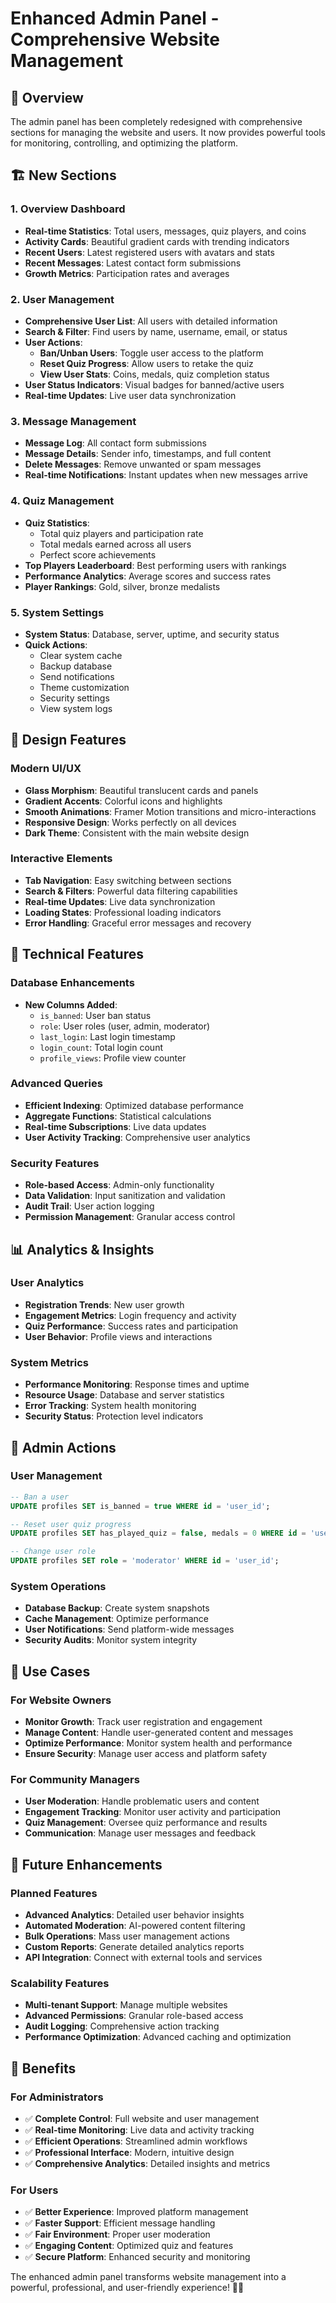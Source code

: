 # Enhanced Admin Panel - Comprehensive Website Management

## 🎯 **Overview**

The admin panel has been completely redesigned with comprehensive sections for managing the website and users. It now provides powerful tools for monitoring, controlling, and optimizing the platform.

## 🏗️ **New Sections**

### **1. Overview Dashboard**
- **Real-time Statistics**: Total users, messages, quiz players, and coins
- **Activity Cards**: Beautiful gradient cards with trending indicators
- **Recent Users**: Latest registered users with avatars and stats
- **Recent Messages**: Latest contact form submissions
- **Growth Metrics**: Participation rates and averages

### **2. User Management**
- **Comprehensive User List**: All users with detailed information
- **Search & Filter**: Find users by name, username, email, or status
- **User Actions**:
  - **Ban/Unban Users**: Toggle user access to the platform
  - **Reset Quiz Progress**: Allow users to retake the quiz
  - **View User Stats**: Coins, medals, quiz completion status
- **User Status Indicators**: Visual badges for banned/active users
- **Real-time Updates**: Live user data synchronization

### **3. Message Management**
- **Message Log**: All contact form submissions
- **Message Details**: Sender info, timestamps, and full content
- **Delete Messages**: Remove unwanted or spam messages
- **Real-time Notifications**: Instant updates when new messages arrive

### **4. Quiz Management**
- **Quiz Statistics**:
  - Total quiz players and participation rate
  - Total medals earned across all users
  - Perfect score achievements
- **Top Players Leaderboard**: Best performing users with rankings
- **Performance Analytics**: Average scores and success rates
- **Player Rankings**: Gold, silver, bronze medalists

### **5. System Settings**
- **System Status**: Database, server, uptime, and security status
- **Quick Actions**:
  - Clear system cache
  - Backup database
  - Send notifications
  - Theme customization
  - Security settings
  - View system logs

## 🎨 **Design Features**

### **Modern UI/UX**
- **Glass Morphism**: Beautiful translucent cards and panels
- **Gradient Accents**: Colorful icons and highlights
- **Smooth Animations**: Framer Motion transitions and micro-interactions
- **Responsive Design**: Works perfectly on all devices
- **Dark Theme**: Consistent with the main website design

### **Interactive Elements**
- **Tab Navigation**: Easy switching between sections
- **Search & Filters**: Powerful data filtering capabilities
- **Real-time Updates**: Live data synchronization
- **Loading States**: Professional loading indicators
- **Error Handling**: Graceful error messages and recovery

## 🔧 **Technical Features**

### **Database Enhancements**
- **New Columns Added**:
  - `is_banned`: User ban status
  - `role`: User roles (user, admin, moderator)
  - `last_login`: Last login timestamp
  - `login_count`: Total login count
  - `profile_views`: Profile view counter

### **Advanced Queries**
- **Efficient Indexing**: Optimized database performance
- **Aggregate Functions**: Statistical calculations
- **Real-time Subscriptions**: Live data updates
- **User Activity Tracking**: Comprehensive user analytics

### **Security Features**
- **Role-based Access**: Admin-only functionality
- **Data Validation**: Input sanitization and validation
- **Audit Trail**: User action logging
- **Permission Management**: Granular access control

## 📊 **Analytics & Insights**

### **User Analytics**
- **Registration Trends**: New user growth
- **Engagement Metrics**: Login frequency and activity
- **Quiz Performance**: Success rates and participation
- **User Behavior**: Profile views and interactions

### **System Metrics**
- **Performance Monitoring**: Response times and uptime
- **Resource Usage**: Database and server statistics
- **Error Tracking**: System health monitoring
- **Security Status**: Protection level indicators

## 🚀 **Admin Actions**

### **User Management**
```sql
-- Ban a user
UPDATE profiles SET is_banned = true WHERE id = 'user_id';

-- Reset user quiz progress
UPDATE profiles SET has_played_quiz = false, medals = 0 WHERE id = 'user_id';

-- Change user role
UPDATE profiles SET role = 'moderator' WHERE id = 'user_id';
```

### **System Operations**
- **Database Backup**: Create system snapshots
- **Cache Management**: Optimize performance
- **User Notifications**: Send platform-wide messages
- **Security Audits**: Monitor system integrity

## 🎯 **Use Cases**

### **For Website Owners**
- **Monitor Growth**: Track user registration and engagement
- **Manage Content**: Handle user-generated content and messages
- **Optimize Performance**: Monitor system health and performance
- **Ensure Security**: Manage user access and platform safety

### **For Community Managers**
- **User Moderation**: Handle problematic users and content
- **Engagement Tracking**: Monitor user activity and participation
- **Quiz Management**: Oversee quiz performance and results
- **Communication**: Manage user messages and feedback

## 🔮 **Future Enhancements**

### **Planned Features**
- **Advanced Analytics**: Detailed user behavior insights
- **Automated Moderation**: AI-powered content filtering
- **Bulk Operations**: Mass user management actions
- **Custom Reports**: Generate detailed analytics reports
- **API Integration**: Connect with external tools and services

### **Scalability Features**
- **Multi-tenant Support**: Manage multiple websites
- **Advanced Permissions**: Granular role-based access
- **Audit Logging**: Comprehensive action tracking
- **Performance Optimization**: Advanced caching and optimization

## 🎉 **Benefits**

### **For Administrators**
- ✅ **Complete Control**: Full website and user management
- ✅ **Real-time Monitoring**: Live data and activity tracking
- ✅ **Efficient Operations**: Streamlined admin workflows
- ✅ **Professional Interface**: Modern, intuitive design
- ✅ **Comprehensive Analytics**: Detailed insights and metrics

### **For Users**
- ✅ **Better Experience**: Improved platform management
- ✅ **Faster Support**: Efficient message handling
- ✅ **Fair Environment**: Proper user moderation
- ✅ **Engaging Content**: Optimized quiz and features
- ✅ **Secure Platform**: Enhanced security and monitoring

The enhanced admin panel transforms website management into a powerful, professional, and user-friendly experience! 🚀✨
